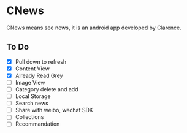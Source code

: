 # CNews
CNews means see news, it is an android app developed by Clarence.

## To Do
- [x] Pull down to refresh
- [x] Content View
- [x] Already Read Grey
- [ ] Image View
- [ ] Category delete and add
- [ ] Local Storage
- [ ] Search news
- [ ] Share with weibo, wechat SDK
- [ ] Collections
- [ ] Recommandation
